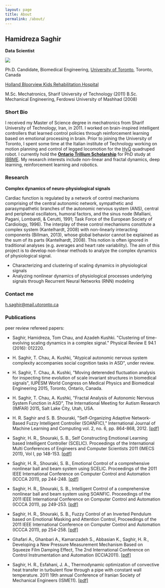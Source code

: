 ```yaml
---
layout: page
title: About
permalink: /about/
---
```


## Hamidreza Saghir
**Data Scientist**

![](https://sites.google.com/site/saghirhr/_/rsrc/1460200850594/home/10157226_742441232460822_8313447058095416731_n.jpg?height=213&width=320)

Ph.D. Candidate, Biomedical Engineering, [University of Toronto](http://www.utoronto.ca/), Toronto, Canada

[Holland Bloorview Kids Rehabilitation Hospital](http://research.hollandbloorview.ca/ResearchCentresLabs/PRISMLab/People/Graduatestudents/HamidrezaSaghir)

M.Sc. Mechatronics, Sharif University of Technology (2011)
B.Sc. Mechanical Engineering, Ferdowsi University of Mashhad (2008)

### Short Bio

I received my Master of Science degree in mechatronics from Sharif University of Technology, Iran, in 2011. I worked on brain-inspired intelligent controllers that learned control policies through reinforcement learning based on emotional processing in brain. Prior to joining the University of Toronto, I spent some time at the Italian institute of Technology working on motion planning and control of legged locomotion for the [HyQ](http://spectrum.ieee.org/automaton/robotics/robotics-hardware/hyq-quadruped-robot-is-back-with-even-more-tricks) quadruped robot. I currently hold the **[Ontario Trillium Scholarship](https://www.sgs.utoronto.ca/currentstudents/Pages/International-Student-Awards.aspx)** for PhD study at [IBBME](http://www.ibbme.utoronto.ca/). My research interests include non-linear and fractal dynamics, deep learning, reinforcement learning and robotics. 

### Research

**Complex dynamics of neuro-physiological signals**

Cardiac function is regulated by a network of control mechanisms comprising of the central autonomic network, sympathetic and parasympathetic branches of the autonomic nervous system (ANS), central and peripheral oscillators, humoral factors, and the sinus node (Malliani, Pagani, Lombardi, & Cerutti, 1991; Task Force of the European Society of Cardiology, 1996). The interplay of these control mechanisms constitute a complex system (Kantelhardt, 2008) with non-linearly interacting components (Billman, 2013), whose global behavior cannot be explained as the sum of its parts (Kantelhardt, 2008). This notion is often ignored in traditional analyses (e.g. averages and heart rate variability). The aim of this project is to develop non-linear methods to analyze the complex dynamics of physiological signal.

-   Characterizing and clustering of scaling dynamics in physiological signals 
-   Analyzing nonlinear dynamics of physiological processes underlying signals through Recurrent Neural Networks (RNN) modeling

### Contact me
<h.saghir@mail.utoronto.ca>


### Publications

peer review refereed papers:

- Saghir, Hamidreza, Tom Chau, and Azadeh Kushki. "Clustering of time-evolving scaling dynamics in a complex signal." Physical Review E 94.1 (2016): 012220. 

- H. Saghir, T. Chau, A. Kushki, "Atypical autonomic nervous system complexity accompanies social cognition tasks in ASD", under review.

- H. Saghir, T. Chau, A. Kushki, "Moving deterended fluctuation analysis for inspecting time evolution of scale invariant structures in biomedical signals", IUPESM World Congress on Medical Physics and Biomedical Engineering 2015, Toronto, Ontario, Canada.

- H. Saghir, T. Chau, A. Kushki, "Fractal Analysis of Autonomic Nervous System Function in ASD", The International Meeting for Autism Research (IMFAR) 2015, Salt Lake City, Utah, USA.

- H. R. Saghir and S. B. Shouraki, "Self-Organizing Adaptive Network-Based Fuzzy Intelligent Controller (SOANFIC)," International Journal of Machine Learning and Computing vol. 2, no. 6, pp. 864-868, 2012. [[pdf]](http://alum.sharif.ir/%7Esaghir/wsp_images/rp106_vol_3_l40051.pdf)

- Saghir, H. R., Shouraki, S. B., Self Constructing Emotional Learning based Intelligent Controller (SCELIC). Proceedings of the International Multi Conferences of Engineers and Computer Scientists 2011 (IMECS 2011), Vol I, pp 148-153. [[pdf]](http://alum.sharif.ir/%7Esaghir/wsp_images/imecs2011_pp148_153.pdf)

 - Saghir, H. R., Shouraki, S. B., Emotional Control of a comprehensive nonlinear ball and beam system using SCELIC. Proceedings of the 2011 IEEE International Conference on Computer Control and Automation (ICCCA 2011), pp 244-248. [[pdf]](http://alum.sharif.ir/%7Esaghir/wsp_images/rp055_iccca2011_c1026.pdf)

 - Saghir, H. R., Shouraki, S. B., Intelligent Control of a comprehensive nonlinear ball and beam system using SOANFIC. Proceedings of the 2011 IEEE International Conference on Computer Control and Automation (ICCCA 2011), pp 249-253. [[pdf]](http://alum.sharif.ir/%7Esaghir/wsp_images/rp056_iccca2011_c1027.pdf)

 - Saghir, H. R., Shouraki, S. B., Fuzzy Control of an Inverted Pendulum based on Emotional Masking and Attention Control, Proceedings of the 2011 IEEE International Conference on Computer Control and Automation (ICCCA 2011), pp 254-258. [[pdf]](http://alum.sharif.ir/%7Esaghir/wsp_images/rp057_iccca2011_c1028.pdf)

 - Ghafari A., Ghanbari A., Kamanzadeh S., Abbasian K., Saghir, H. R., Developing a New Pressure Measurement Mechanism Based on Squeeze Film Damping Effect, The 2nd International Conference on Control Instrumentation and Automation (ICCIA2011). [[pdf]](http://alum.sharif.ir/%7Esaghir/wsp_images/developing_a_new_pressure_measurement_mechanism_based_on_squeeze_film_damping_effect_final1.pdf)

 - Saghir, H. R., Esfahani, J. A., Thermodynamic optimization of convective heat transfer in turbulent flow through a pipe with constant wall temperature. 2011 19th annual Conference of Iranian Society of Mechanical Engineers (ISME11). [[pdf]](http://alum.sharif.ir/%7Esaghir/wsp_images/full1.pdf)

